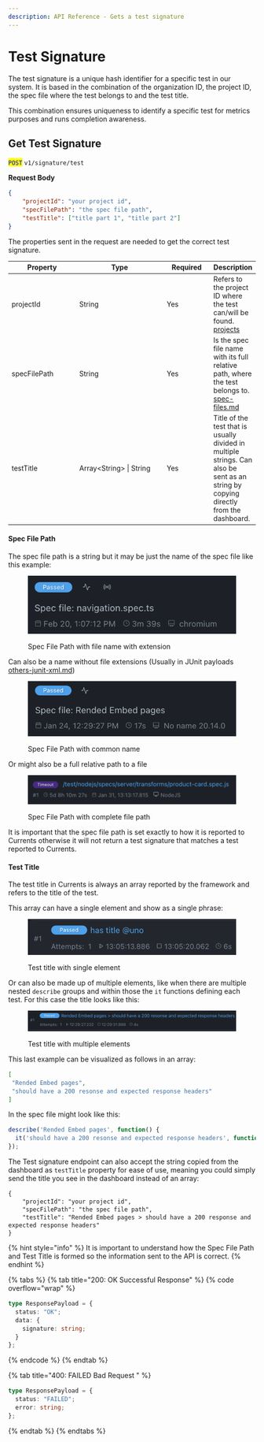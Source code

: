 ```yaml
---
description: API Reference - Gets a test signature
---
```


# Test Signature

The test signature is a unique hash identifier for a specific test in our system. It is based in the combination of the organization ID, the project ID, the spec file where the test belongs to and the test title.

This combination ensures uniqueness to identify a specific test for metrics purposes and runs completion awareness.

## Get Test Signature

<mark style="color:blue;">`POST`</mark> `v1/signature/test`

**Request Body**

```json
{
    "projectId": "your project id",
    "specFilePath": "the spec file path",
    "testTitle": ["title part 1", "title part 2"]
}
```

The properties sent in the request are needed to get the correct test signature.

<table><thead><tr><th width="143">Property</th><th width="199">Type</th><th width="91">Required</th><th>Description</th></tr></thead><tbody><tr><td>projectId</td><td>String</td><td>Yes</td><td>Refers to the project ID where the test can/will be found. <a data-mention href="../../../dashboard/projects/">projects</a></td></tr><tr><td>specFilePath</td><td>String</td><td>Yes</td><td>Is the spec file name with its full relative path, where the test belongs to. <a data-mention href="spec-files.md">spec-files.md</a> </td></tr><tr><td>testTitle</td><td>Array&#x3C;String> | String</td><td>Yes</td><td>Title of the test that is usually divided in multiple strings. Can also be sent as an string by copying directly from the dashboard.</td></tr></tbody></table>

#### Spec File Path

The spec file path is a string but it may be just the name of the spec file like this example:

<figure><img src="../../../.gitbook/assets/image (1).png" alt=""><figcaption><p>Spec File Path with file name with extension</p></figcaption></figure>

Can also be a name without file extensions (Usually in JUnit payloads [others-junit-xml.md](../../../getting-started/ci-setup/github-actions/others-junit-xml.md "mention"))

<figure><img src="../../../.gitbook/assets/image (21).png" alt=""><figcaption><p>Spec File Path with common name</p></figcaption></figure>

Or might also be a full relative path to a file

<figure><img src="../../../.gitbook/assets/image (22).png" alt=""><figcaption><p>Spec File Path with complete file path</p></figcaption></figure>

It is important that the spec file path is set exactly to how it is reported to Currents otherwise it will not return a test signature that matches a test reported to Currents.

#### Test Title

The test title in Currents is always an array reported by the framework and refers to the title of the test.

This array can have a single element and show as a single phrase:

<figure><img src="../../../.gitbook/assets/image (23).png" alt=""><figcaption><p>Test title with single element</p></figcaption></figure>

Or can also be made up of multiple elements, like when there are multiple nested `describe`  groups and within those the `it` functions defining each test. For this case the title looks like this:

<figure><img src="../../../.gitbook/assets/image (24).png" alt=""><figcaption><p>Test title with multiple elements</p></figcaption></figure>

This last example can be visualized as follows in an array:

```json
[
 "Rended Embed pages",
 "should have a 200 resonse and expected response headers"
]
```

In the spec file might look like this:

```javascript
describe('Rended Embed pages', function() {
  it('should have a 200 resonse and expected response headers', function() { ... });
});
```

The Test signature endpoint can also accept the string copied from the dashboard as `testTitle` property for ease of use, meaning you could simply send the title you see in the dashboard instead of an array:

```
{
    "projectId": "your project id",
    "specFilePath": "the spec file path",
    "testTitle": "Rended Embed pages > should have a 200 response and expected response headers"
}
```



{% hint style="info" %}
It is important to understand how the Spec File Path and Test Title is formed so the information sent to the API is correct.
{% endhint %}

{% tabs %}
{% tab title="200: OK Successful Response" %}
{% code overflow="wrap" %}
```typescript
type ResponsePayload = {
  status: "OK";
  data: {
    signature: string;
  }
};
```
{% endcode %}
{% endtab %}

{% tab title="400: FAILED Bad Request " %}
```typescript
type ResponsePayload = {
  status: "FAILED";
  error: string;
};
```
{% endtab %}
{% endtabs %}

